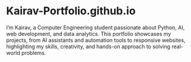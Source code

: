# Kairav-Portfolio.github.io
I’m Kairav, a Computer Engineering student passionate about Python, AI, web development, and data analytics. This portfolio showcases my projects, from AI assistants and automation tools to responsive websites, highlighting my skills, creativity, and hands-on approach to solving real-world problems.
